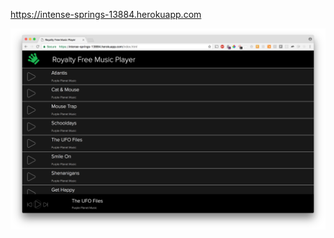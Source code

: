 https://intense-springs-13884.herokuapp.com

![Home Page](/assets/MusicPlayer.png?raw=true "Home Page")